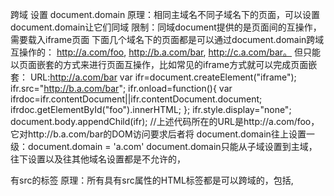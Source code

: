 跨域
设置 document.domain
原理：相同主域名不同子域名下的页面，可以设置document.domain让它们同域
限制：同域document提供的是页面间的互操作，需要载入iframe页面
下面几个域名下的页面都是可以通过document.domain跨域互操作的：
 http://a.com/foo, http://b.a.com/bar, http://c.a.com/bar。 但只能以页面嵌套的方式来进行页面互操作，比如常见的iframe方式就可以完成页面嵌套：
 URL:http://a.com/bar
 var ifr=document.createElement("iframe");
 ifr.src="http://b.a.com/bar";
 ifr.onload=function(){
    var ifrdoc=ifr.contentDocument||ifr.contentDocument.document;
    ifrdoc.getElementById("foo").innerHTML;
 };
 ifr.style.display="none";
 document.body.appendChild(ifr);
 //上述代码所在的URL是http://a.com/foo，它对http://b.a.com/bar的DOM访问要求后者将 document.domain往上设置一级：document.domain = 'a.com'
 document.domain只能从子域设置到主域，往下设置以及往其他域名设置都是不允许的，

 有src的标签
原理：所有具有src属性的HTML标签都是可以跨域的，包括<img>, <script>
限制：需要创建一个DOM对象，只能用于GET方法
在document.body中append一个具有src属性的HTML标签， src属性值指向的URL会以GET方法被访问，该访问是可以跨域的。
其实样式表的<link>标签也是可以跨域的，只要是有src或href的HTML标签都有跨域的能力。
不同的HTML标签发送HTTP请求的时机不同，例如<img>在更改src属性时就会发送请求，而script, iframe, link[rel=stylesheet]只有在添加到DOM树之后才会发送HTTP请求：
var img = new Image();
img.src = 'http://some/picture';        // 发送HTTP请求
var ifr = $('<iframe>', {src: 'http://b.a.com/bar'});
$('body').append(ifr);                  // 发送HTTP请求

JSONP
原理：<script>是可以跨域的，而且在跨域脚本中可以直接回调当前脚本的函数。
限制：需要创建一个DOM对象并且添加到DOM树，只能用于GET方法
JSONP利用的是<script>可以跨域的特性，跨域URL返回的脚本不仅包含数据，还包含一个回调：
然后在我们在主站http://a.com中，可以这样来跨域获取http://b.a.com的数据：
// URL: http://a.com/foo
var callback = function(data){
    // 处理跨域请求得到的数据
};
var script = $('<script>', {src: 'http://b.a.com/bar'});
$('body').append(script);
其实jQuery已经封装了JSONP的使用，我们可以这样来：
$.getJSON( "http://b.a.com/bar?callback=callback", function( data ){
    // 处理跨域请求得到的数据
});
$.getJSON与$.get的区别是前者会把responseText转换为JSON，而且当URL具有callback参数时， jQuery将会把它解释为一个JSONP请求，创建一个<script>标签来完成该请求。
和所有依赖于创建HTML标签的方式一样，JSONP也不支持POST，而GET的数据是放在URL里的。 虽然[RFC 2616][rfc2610]没有提到限制到多少， 但提到了服务器可以对自己认为比较长的URL返回414状态码。一般来讲URL限长是在2000字符左右。

navigation 对象
原理：iframe之间是共享navigator对象的，用它来传递信息
要求：IE6/7
有些人注意到了IE6/7的一个漏洞：iframe之间的window.navigator对象是共享的。 我们可以把它作为一个Messenger，通过它来传递信息。比如一个简单的委托：
// a.com
navigation.onData(){
    // 数据到达的处理函数
}
typeof navigation.getData === 'function' 
    || navigation.getData()
// b.com
navigation.getData = function(){
    $.get('/path/under/b.com')
        .success(function(data){
            typeof navigation.onData === 'function'
                || navigation.onData(data)
        });
}
与document.navigator类似，window.name也是当前窗口所有页面所共享的。也可以用它来传递信息。 同样蛋疼的办法还有传递Hash（有些人叫锚点），这是因为每次浏览器打开一个URL时，URL后面的#xxx部分会保留下来，那么新的页面可以从这里获得上一个页面的数据。

跨域资源共享（CORS）
原理：服务器设置Access-Control-Allow-OriginHTTP响应头之后，浏览器将会允许跨域请求
限制：浏览器需要支持HTML5，可以支持POST，PUT等方法
前面提到的跨域手段都是某种意义上的Hack， HTML5标准中提出的跨域资源共享（Cross Origin Resource Share，CORS）才是正道。 它支持其他的HTTP方法如PUT, POST等，可以从本质上解决跨域问题。
例如，从http://a.com要访问http://b.com的数据，通常情况下Chrome会因跨域请求而报错：
错误原因是被请求资源没有设置Access-Control-Allow-Origin，所以我们在b.com的服务器中设置这个响应头字段即可：
Access-Control-Allow-Origin: *              # 允许所有域名访问，或者
Access-Control-Allow-Origin: http://a.com   # 只允许所有域名访问

window.postMessage
原理：HTML5允许窗口之间发送消息
限制：浏览器需要支持HTML5，获取窗口句柄后才能相互通信
这是一个安全的跨域通信方法，postMessage(message,targetOrigin)也是HTML5引入的特性。 可以给任何一个window发送消息，不论是否同源。第二个参数可以是*但如果你设置了一个URL但不相符，那么该事件不会被分发。看一个普通的使用方式吧：
// URL: http://a.com/foo
var win = window.open('http://b.com/bar');
win.postMessage('Hello, bar!', 'http://b.com'); 
// URL: http://b.com/bar
window.addEventListener('message',function(event) {
    console.log(event.data);
});

